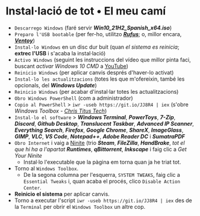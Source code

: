 # Instal·lació de tot • El meu camí

- `Descarrego Windows` (faré servir ***Win10_21H2_Spanish_x64.iso***)
- `Preparo l'USB bootable` (per fer-ho, utilitzo [***Rufus***](https://rufus.ie); o, millor encara, [***Ventoy***](https://github.com/ventoy/Ventoy/releases))
- `Instal·lo Windows` en un disc dur buit (quan *el sistema es reinicia*; **extrec l'USB** i s'acaba la instal·lació)
- `Activo Windows` (seguint les instruccions del vídeo que millor pinta faci, buscant *activar Windows 10 CMD* a [YouTube](https://youtube.com/results?search_query=activar+windows+10+cmd))
- `Reinicio Windows` (per aplicar canvis després d'haver-lo activat)
- `Instal·lo les actualitzacions` (totes les que m'ofereixin, també les opcionals, del ***Windows Update***)
- `Reinicio Windows` (per acabar d'instal·lar totes les actualitzacions)
- `Obro Windows PowerShell` (com a administrador)
- `Copio al PowerShell` > `iwr -useb https://git.io/JJ8R4 | iex` (s'obre *Windows Toolbox - [Chris Titus Tech](https://github.com/ChrisTitusTech/win10script)*)
- `Instal·lo el software` > ***Windows Terminal***, ***PowerToys***, ***7-Zip***, ***Discord***, ***Github Desktop***, ***Translucent Taskbar***, ***Advanced IP Scanner***, ***Everything Search***, ***Firefox***, ***Google Chrome***, ***ShareX***, ***ImageGlass***, ***GIMP***, ***VLC***, ***VS Code***, ***Notepad++***, ***Adobe Reader DC*** i ***SumatraPDF***
- `Obro Internet` i vaig a [Ninite](https://ninite.com) (trio ***Steam***, ***FileZilla***, ***HandBrake***, *tot el que hi ha a l'apartat **Runtimes***, ***qBittorrent***, ***Inkscape*** i faig clic a *Get Your Ninite*
  - Instal·lo l'executable que la pàgina em torna quan ja he triat tot.
- Torno al `Windows Toolbox`.
  - De la segona columna per l'esquerra, `SYSTEM TWEAKS`, faig clic a `Essential Tweaks` i, quan acaba el procés, clico `Disable Action Center`.
- **Reinicio el sistema** per aplicar canvis.
- Torno a executar l'script `iwr -useb https://git.io/JJ8R4 | iex` des de la `Terminal` per obrir el `Windows Toolbox` un altre cop.
